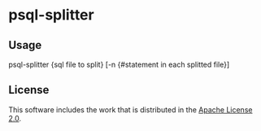 # psql-splitter

## Usage

psql-splitter {sql file to split} [-n {#statement in each splitted file}]

## License

This software includes the work that is distributed in the [Apache License 2.0](http://www.apache.org/licenses/LICENSE-2.0).
